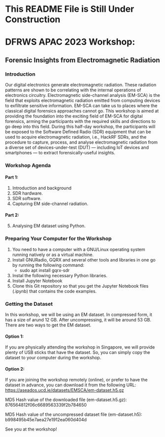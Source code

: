 # This README File is Still Under Construction
# DFRWS APAC 2023 Workshop: 
## Forensic Insights from Electromagnetic Radiation

### Introduction
Our digital electronics generate electromagnetic radiation. These radiation patterns are shown to be correlating with the internal operations of electronics circuitry. Electromagnetic side-channel analysis (EM-SCA) is the field that exploits electromagnetic radiation emitted from computing devices to exfiltrate sensitive information. EM-SCA can take us to places where the classical digital forensics approaches cannot go. This workshop is aimed at providing the foundation into the exciting field of EM-SCA for digital forensics, arming the participants with the required skills and directions to go deep into this field. During this half-day workshop, the participants will be exposed to the Software Defined Radio (SDR) equipment that can be used to acquire electromagnetic radiation, i.e., HackRF SDRs, and the procedure to capture, process, and analyse electromagnetic radiation from a diverse set of devices-under-test (DUT) — including IoT devices and smartphones — to extract forensically-useful insights.

### Workshop Agenda

#### Part 1:
1. Introduction and background
2. SDR hardware.
3. SDR software.
4. Capturing EM side-channel radiation.

#### Part 2:
5. Analysing EM dataset using Python.

### Preparing Your Computer for the Workshop

1. You need to have a computer with a GNU/Linux operating system running natively or as a virtual machine.
2. Install GNURadio, GQRX and several other tools and libraries in one go by running the following command:
   - sudo apt install gqrx-sdr 
3. Instal the following necessary Python libraries.
4. Install Jupyter Notebook
5. Clone this Git repository so that you get the Jupyter Notebook files (.ipynb) that contains the code examples.

### Getting the Dataset

In this workshop, we will be using an EM dataset. In compressed form, it has a size of arund 12 GB. After uncompressing, it will be around 53 GB. There are two ways to get the EM dataset.

#### Option 1:
If you are physically attending the workshop in Singapore, we will provide plenty of USB sticks that have the dataset. So, you can simply copy the dataset to your computer during the workshop.

#### Option 2:
If you are joining the workshop remotely (online), or prefer to have the dataset in advance, you can download it from the following URL: https://aseados.ucd.ie/datasets/EMSCA/em-dataset.h5.gz

MD5 Hash value of the downloaded file (em-dataset.h5.gz): 876564812f06c6689563339f2b784650

MD5 Hash value of the uncompressed dataset file (em-dataset.h5): b998495b45e7aea27e1912ea060d404d

See you at the workshop! 
